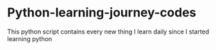# Python-learning-journey-codes
This python script contains every new thing I learn daily since I started learning python
